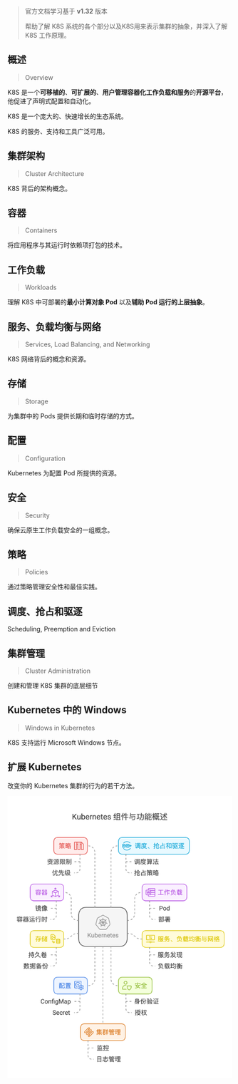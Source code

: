 > 官方文档学习基于 **v1.32** 版本
>
> 帮助了解 K8S 系统的各个部分以及K8S用来表示集群的抽象，并深入了解 K8S 工作原理。



## 概述

> Overview

K8S 是一个**可移植的**、**可扩展的**、**用户管理容器化工作负载和服务**的**开源平台**，他促进了声明式配置和自动化。

K8S 是一个庞大的、快速增长的生态系统。

K8S 的服务、支持和工具广泛可用。



## 集群架构

> Cluster Architecture

K8S 背后的架构概念。



## 容器

> Containers

将应用程序与其运行时依赖项打包的技术。



## 工作负载

> Workloads

理解 K8S 中可部署的**最小计算对象 Pod** 以及**辅助 Pod 运行的上层抽象**。



## 服务、负载均衡与网络 

> Services, Load Balancing, and Networking

K8S 网络背后的概念和资源。



## 存储

> Storage

为集群中的 Pods 提供长期和临时存储的方式。



## 配置

> Configuration

Kubernetes 为配置 Pod 所提供的资源。



## 安全

> Security

确保云原生工作负载安全的一组概念。



## 策略

> Policies

通过策略管理安全性和最佳实践。



## 调度、抢占和驱逐

Scheduling, Preemption and Eviction



## 集群管理

> Cluster Administration

创建和管理 K8S 集群的底层细节



## Kubernetes 中的 Windows

> Windows in Kubernetes

K8S 支持运行 Microsoft Windows 节点。



## 扩展 Kubernetes

改变你的 Kubernetes 集群的行为的若干方法。



<img src="img/K8S Overveiw.png" style="zoom:80%;" />





